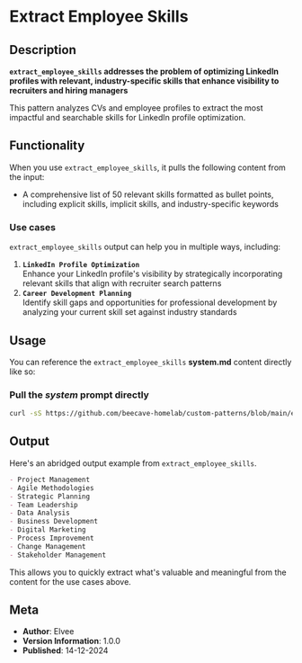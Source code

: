 # Extract Employee Skills

## Description

**`extract_employee_skills` addresses the problem of optimizing LinkedIn profiles with relevant, industry-specific skills that enhance visibility to recruiters and hiring managers**

This pattern analyzes CVs and employee profiles to extract the most impactful and searchable skills for LinkedIn profile optimization.

## Functionality

When you use `extract_employee_skills`, it pulls the following content from the input:

- A comprehensive list of 50 relevant skills formatted as bullet points, including explicit skills, implicit skills, and industry-specific keywords

### Use cases

`extract_employee_skills` output can help you in multiple ways, including:

1. **`LinkedIn Profile Optimization`**<br />
   Enhance your LinkedIn profile's visibility by strategically incorporating relevant skills that align with recruiter search patterns
2. **`Career Development Planning`**<br/>
   Identify skill gaps and opportunities for professional development by analyzing your current skill set against industry standards

## Usage

You can reference the `extract_employee_skills` **system.md** content directly like so:

### **Pull the _system_ prompt directly**

```sh
curl -sS https://github.com/beecave-homelab/custom-patterns/blob/main/extract_employee_skills/system.md
```

## Output

Here's an abridged output example from `extract_employee_skills`.

```markdown
- Project Management
- Agile Methodologies
- Strategic Planning
- Team Leadership
- Data Analysis
- Business Development
- Digital Marketing
- Process Improvement
- Change Management
- Stakeholder Management
```

This allows you to quickly extract what's valuable and meaningful from the content for the use cases above.

## Meta

- **Author**: Elvee
- **Version Information**: 1.0.0
- **Published**: 14-12-2024
